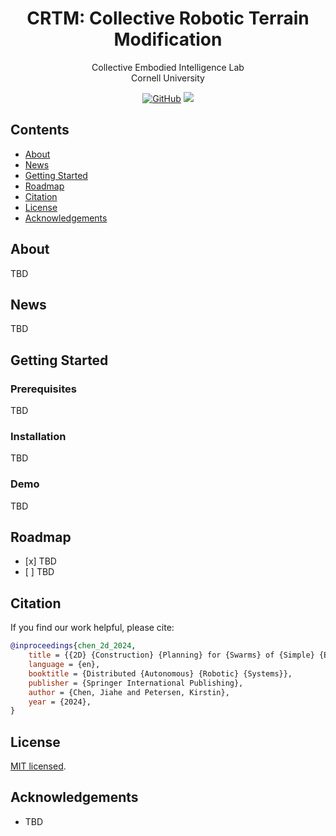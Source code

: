 <p align="center">
<h1 align="center"><strong>CRTM: Collective Robotic Terrain Modification</strong></h1>
  <p align="center">
    Collective Embodied Intelligence Lab
    <br>
    Cornell University 
  </p>

<div align="center">
	
[![GitHub](https://img.shields.io/badge/GitHub-%23121011.svg?logo=github&logoColor=white)](https://github.com/Ericland/collective-terrain-modification-2d)
[![](https://img.shields.io/badge/DARS2024-%F0%9F%93%96-blue)](https://Ericland.github.io/files/papers/2024_DARS.pdf)

</div>

## Contents

- [About](#about) 
- [News](#news)
- [Getting Started](#getting-started)
- [Roadmap](#roadmap)
- [Citation](#citation)
- [License](#license)
- [Acknowledgements](#acknowledgements)

## About

TBD

## News

TBD

## Getting Started

### Prerequisites

TBD

### Installation

TBD

### Demo

TBD 

## Roadmap

- \[x\] TBD
- \[ \] TBD

## Citation

If you find our work helpful, please cite:

```bibtex
@inproceedings{chen_2d_2024,
	title = {{2D} {Construction} {Planning} for {Swarms} of {Simple} {Earthmover} {Robots}},
	language = {en},
	booktitle = {Distributed {Autonomous} {Robotic} {Systems}},
	publisher = {Springer International Publishing},
	author = {Chen, Jiahe and Petersen, Kirstin},
	year = {2024},
}
```

## License

[MIT licensed](LICENSE).

## Acknowledgements

- TBD

